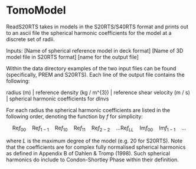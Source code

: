 # TomoModel

ReadS20RTS takes in models in the S20RTS/S40RTS format and prints out to an ascii file the spherical harmonic coefficients for the model at a discrete set of radii. 

Inputs: [Name of spherical reference model in deck format] [Name of 3D model file in S20RTS format] [name for the output file]

Within the data directory examples of the two input files can be found (specifically, PREM and S20RTS). Each line of the output file contains the following:

radius (m)  | reference density (kg / m^{3}) | reference shear velocity (m / s) | spherical harmonic coefficients for dlnvs 

For each radius the spherical harmonic coefficients are listed in the following order, denoting the function by $f$ for simplicity:


$$
\mathrm{Re} f_{00} \quad \mathrm{Re} f_{1-1} \quad \mathrm{Re} f_{10} \quad  \mathrm{Re} f_{11} \quad  \mathrm{Re} f_{2-2} \quad \dots \mathrm{Re} f_{LL} \quad \mathrm{Im} f_{00} \quad \mathrm{Im} f_{1-1} \quad \dots
$$

where $L$ is the maximum degree of the model (e.g. 20 for S20RTS). Note that the coefficients are for complex fully normalised spherical harmonics as defined in Appendix B of Dahlen \& Tromp (1998). Such spherical harmonics
do include to Condon-Shortley Phase within their definition. 
